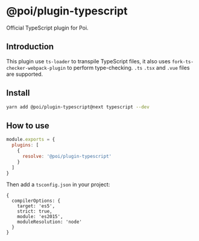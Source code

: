 # @poi/plugin-typescript

Official TypeScript plugin for Poi.

## Introduction

This plugin use `ts-loader` to transpile TypeScript files, it also uses `fork-ts-checker-webpack-plugin` to perform type-checking. `.ts` `.tsx` and `.vue` files are supported.

## Install

```bash
yarn add @poi/plugin-typescript@next typescript --dev
```

## How to use

```js
module.exports = {
  plugins: [
    {
      resolve: '@poi/plugin-typescript'
    }
  ]
}
```

Then add a `tsconfig.json` in your project:

```json5
{
  compilerOptions: {
    target: 'es5',
    strict: true,
    module: 'es2015',
    moduleResolution: 'node'
  }
}
```
